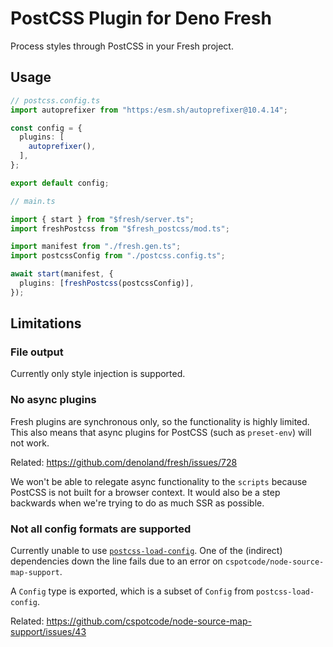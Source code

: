# PostCSS Plugin for Deno Fresh

Process styles through PostCSS in your Fresh project.

## Usage

```ts
// postcss.config.ts
import autoprefixer from "https:/esm.sh/autoprefixer@10.4.14";

const config = {
  plugins: [
    autoprefixer(),
  ],
};

export default config;
```

```ts
// main.ts

import { start } from "$fresh/server.ts";
import freshPostcss from "$fresh_postcss/mod.ts";

import manifest from "./fresh.gen.ts";
import postcssConfig from "./postcss.config.ts";

await start(manifest, {
  plugins: [freshPostcss(postcssConfig)],
});
```

## Limitations

### File output

Currently only style injection is supported.

### No async plugins

Fresh plugins are synchronous only, so the functionality is highly limited. This
also means that async plugins for PostCSS (such as `preset-env`) will not work.

Related: https://github.com/denoland/fresh/issues/728

We won't be able to relegate async functionality to the `scripts` because
PostCSS is not built for a browser context. It would also be a step backwards
when we're trying to do as much SSR as possible.

### Not all config formats are supported

Currently unable to use
[`postcss-load-config`](https://github.com/postcss/postcss-load-config). One of
the (indirect) dependencies down the line fails due to an error on
`cspotcode/node-source-map-support`.

A `Config` type is exported, which is a subset of `Config` from
`postcss-load-config`.

Related: https://github.com/cspotcode/node-source-map-support/issues/43
